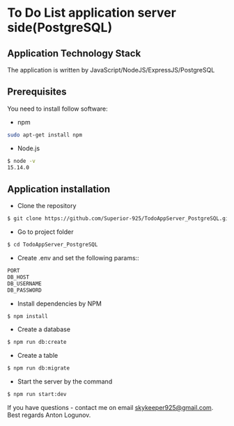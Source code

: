 # To Do List application server side(PostgreSQL)

## Application Technology Stack

The application is written by JavaScript/NodeJS/ExpressJS/PostgreSQL

## Prerequisites

You need to install follow software:

- npm
 ```sh
sudo apt-get install npm
  ```

- Node.js 

 ```sh
$ node -v 
15.14.0
  ```

## Application installation

 - Clone the repository

  ```sh
$ git clone https://github.com/Superior-925/TodoAppServer_PostgreSQL.git
 ```

- Go to project folder

```sh
$ cd TodoAppServer_PostgreSQL
 ```

- Create .env and set the following params::

```sh
PORT
DB_HOST
DB_USERNAME
DB_PASSWORD
 ```

- Install dependencies by NPM

 ```sh
$ npm install
```

 - Create a database

```sh
$ npm run db:create
 ```

- Create a table

```sh
$ npm run db:migrate
 ```

 - Start the server by the command

 ```sh
$ npm run start:dev
```

If you have questions - contact me on email skykeeper925@gmail.com.
Best regards Anton Logunov.